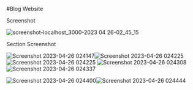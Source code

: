 #Blog Website

Screenshot

![screenshot-localhost_3000-2023 04 26-02_45_15](https://user-images.githubusercontent.com/52525289/234405830-64538ae1-472d-4996-b412-87fc578e942c.png)

Section Screenshot

![Screenshot 2023-04-26 024147](https://user-images.githubusercontent.com/52525289/234406006-3ed27ff5-de9d-48c8-b213-075588913e47.png)![Screenshot 2023-04-26 024225](https://user-images.githubusercontent.com/52525289/234406042-d67b5da4-c0a7-4a39-b382-85984c789f85.png)![Screenshot 2023-04-26 024225](https://user-images.githubusercontent.com/52525289/234406076-dfe3065b-ccbb-4ef8-9e49-3ff94ef6bcc2.png)
![Screenshot 2023-04-26 024308](https://user-images.githubusercontent.com/52525289/234406209-9b283f94-4cd6-417f-b391-f4caf592c95e.png)
![Screenshot 2023-04-26 024337](https://user-images.githubusercontent.com/52525289/234406239-30771ee1-12aa-4082-8024-206f9195e69c.png)

![Screenshot 2023-04-26 024400](https://user-images.githubusercontent.com/52525289/234406255-8b7f8f33-28a1-4cfe-9805-1d4930339240.png)![Screenshot 2023-04-26 024444](https://user-images.githubusercontent.com/52525289/234406277-225b0a1f-4dc1-4049-aecb-d2ad886ce1c5.png)



